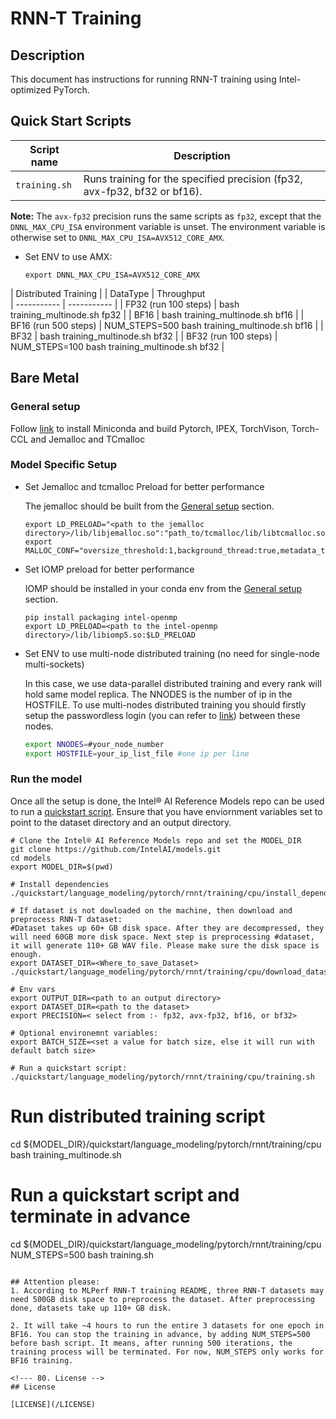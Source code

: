 # RNN-T Training

## Description

This document has instructions for running RNN-T training using Intel-optimized PyTorch.

## Quick Start Scripts
| Script name | Description |
|-------------|-------------|
| `training.sh` | Runs training for the specified precision (fp32, avx-fp32, bf32 or bf16). |

**Note:** The `avx-fp32` precision runs the same scripts as `fp32`, except that the `DNNL_MAX_CPU_ISA` environment variable is unset. The environment variable is otherwise set to `DNNL_MAX_CPU_ISA=AVX512_CORE_AMX`. 
* Set ENV to use AMX:
  ```
  export DNNL_MAX_CPU_ISA=AVX512_CORE_AMX
  ```

|               Distributed Training                    |
|  DataType   | Throughput  
| ----------- | ----------- |
| FP32 (run 100 steps)       | bash training_multinode.sh fp32 |
| BF16        | bash training_multinode.sh bf16 |
| BF16 (run 500 steps)        | NUM_STEPS=500 bash training_multinode.sh bf16 |
| BF32        | bash training_multinode.sh bf32 |
| BF32 (run 100 steps)        | NUM_STEPS=100 bash training_multinode.sh bf32 |

## Bare Metal
### General setup

Follow [link](/docs/general/pytorch/BareMetalSetup.md) to install Miniconda and build Pytorch, IPEX, TorchVison, Torch-CCL and Jemalloc and TCmalloc

### Model Specific Setup
* Set Jemalloc and tcmalloc Preload for better performance

  The jemalloc should be built from the [General setup](#general-setup) section.
  ```
  export LD_PRELOAD="<path to the jemalloc directory>/lib/libjemalloc.so":"path_to/tcmalloc/lib/libtcmalloc.so":$LD_PRELOAD
  export MALLOC_CONF="oversize_threshold:1,background_thread:true,metadata_thp:auto,dirty_decay_ms:9000000000,muzzy_decay_ms:9000000000"
  ```

* Set IOMP preload for better performance

  IOMP should be installed in your conda env from the [General setup](#general-setup) section.
  ```
  pip install packaging intel-openmp
  export LD_PRELOAD=<path to the intel-openmp directory>/lib/libiomp5.so:$LD_PRELOAD
  ```
* Set ENV to use multi-node distributed training (no need for single-node multi-sockets)

  In this case, we use data-parallel distributed training and every rank will hold same model replica. The NNODES is the number of ip in the HOSTFILE. To use multi-nodes distributed training you should firstly setup the passwordless login (you can refer to [link](https://linuxize.com/post/how-to-setup-passwordless-ssh-login/)) between these nodes. 
  ```bash
  export NNODES=#your_node_number
  export HOSTFILE=your_ip_list_file #one ip per line
  ```

### Run the model
Once all the setup is done, the Intel® AI Reference Models repo can be used to run a [quickstart script](#quick-start-scripts).
Ensure that you have enviornment variables set to point to the dataset directory and
an output directory.

```
# Clone the Intel® AI Reference Models repo and set the MODEL_DIR
git clone https://github.com/IntelAI/models.git
cd models
export MODEL_DIR=$(pwd)

# Install dependencies
./quickstart/language_modeling/pytorch/rnnt/training/cpu/install_dependency.sh

# If dataset is not dowloaded on the machine, then download and preprocess RNN-T dataset:
#Dataset takes up 60+ GB disk space. After they are decompressed, they will need 60GB more disk space. Next step is preprocessing #dataset, it will generate 110+ GB WAV file. Please make sure the disk space is enough.
export DATASET_DIR=<Where_to_save_Dataset>
./quickstart/language_modeling/pytorch/rnnt/training/cpu/download_dataset.sh

# Env vars
export OUTPUT_DIR=<path to an output directory>
export DATASET_DIR=<path to the dataset>
export PRECISION=< select from :- fp32, avx-fp32, bf16, or bf32>

# Optional environemnt variables:
export BATCH_SIZE=<set a value for batch size, else it will run with default batch size>

# Run a quickstart script:
./quickstart/language_modeling/pytorch/rnnt/training/cpu/training.sh
```
# Run distributed training script
cd ${MODEL_DIR}/quickstart/language_modeling/pytorch/rnnt/training/cpu
bash training_multinode.sh 

# Run a quickstart script and terminate in advance
cd ${MODEL_DIR}/quickstart/language_modeling/pytorch/rnnt/training/cpu
NUM_STEPS=500 bash training.sh
```

## Attention please:
1. According to MLPerf RNN-T training README, three RNN-T datasets may need 500GB disk space to preprocess the dataset. After preprocessing done, datasets take up 110+ GB disk.

2. It will take ~4 hours to run the entire 3 datasets for one epoch in BF16. You can stop the training in advance, by adding NUM_STEPS=500 before bash script. It means, after running 500 iterations, the training process will be terminated. For now, NUM_STEPS only works for BF16 training.

<!--- 80. License -->
## License

[LICENSE](/LICENSE)
